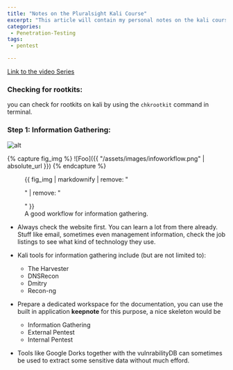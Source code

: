 ```yaml
---
title: "Notes on the Pluralsight Kali Course"
excerpt: "This article will contain my personal notes on the kali course over at pluralsight"
categories:
 - Penetration-Testing
tags:
 - pentest

---
```


[Link to the video Series](https://app.pluralsight.com/library/courses/kali-linux-penetration-testing-ethical-hacking/table-of-contents)

### Checking for rootkits:

 you can check for rootkits on kali by using the ```chkrootkit``` command in terminal.

### Step 1: Information Gathering:

![alt](https://jeanfrancoismaes.github.io/work-adventures/assets/images/infoworkflow.png)



{% capture fig_img %}
![Foo]({{ "/assets/images/infoworkflow.png" | absolute_url }})
{% endcapture %}

<figure>
  {{ fig_img | markdownify | remove: "<p>" | remove: "</p>" }}
  <figcaption>A good workflow for information gathering.</figcaption>
</figure>




* Always check the website first. You can learn a lot from there already. Stuff like email, sometimes even management information, check the job listings to see what kind of technology they use.

* Kali tools for information gathering include (but are not limited to):
	* The Harvester
	*  DNSRecon
	*  Dmitry
	*  Recon-ng

* Prepare a dedicated workspace for the documentation, you can use the built in application **keepnote** for this purpose, a nice skeleton would be
	* 	Information Gathering
	* 	External Pentest
	* 	Internal Pentest

* Tools like Google Dorks together with the vulnrabilityDB can sometimes be used to extract some sensitive data without much efford.
